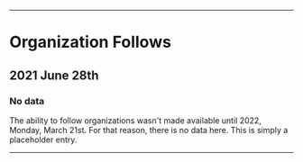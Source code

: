 
***

# Organization Follows

## 2021 June 28th

### No data

The ability to follow organizations wasn't made available until 2022, Monday, March 21st. For that reason, there is no data here. This is simply a placeholder entry.

***
